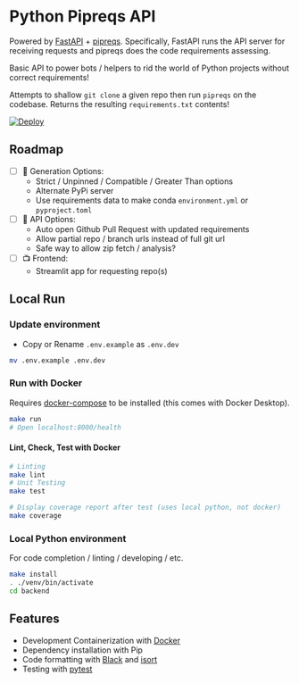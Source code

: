 # Python Pipreqs API

Powered by [FastAPI](https://github.com/tiangolo/fastapi) + [pipreqs](https://github.com/bndr/pipreqs).
Specifically, FastAPI runs the API server for receiving requests and pipreqs does the code requirements assessing.

Basic API to power bots / helpers to rid the world of Python projects without correct requirements!

Attempts to shallow `git clone` a given repo then run `pipreqs` on the codebase.
Returns the resulting `requirements.txt` contents!

[![Deploy](https://www.herokucdn.com/deploy/button.svg)](https://heroku.com/deploy?template=https://github.com/gerardrbentley/pipreqs-api)

## Roadmap

- [ ] 🧪 Generation Options:
  - Strict / Unpinned / Compatible / Greater Than options
  - Alternate PyPi server
  - Use requirements data to make conda `environment.yml` or `pyproject.toml`
- [ ] 🤖 API Options:
  - Auto open Github Pull Request with updated requirements
  - Allow partial repo / branch urls instead of full git url
  - Safe way to allow zip fetch / analysis?
- [ ] 📺 Frontend:
  - Streamlit app for requesting repo(s)

## Local Run

### Update environment

- Copy or Rename `.env.example` as `.env.dev`

```sh
mv .env.example .env.dev
```

### Run with Docker

Requires [docker-compose](https://docs.docker.com/compose/install/) to be installed (this comes with Docker Desktop).

```sh
make run
# Open localhost:8000/health
```

#### Lint, Check, Test with Docker

```sh
# Linting
make lint
# Unit Testing
make test

# Display coverage report after test (uses local python, not docker)
make coverage
```

### Local Python environment

For code completion / linting / developing / etc.

```sh
make install
. ./venv/bin/activate
cd backend
```

## Features

- Development Containerization with [Docker](https://docs.docker.com/)
- Dependency installation with Pip
- Code formatting with [Black](https://black.readthedocs.io/en/stable/) and [isort](https://github.com/PyCQA/isort)
- Testing with [pytest](https://docs.pytest.org/en/6.2.x/getting-started.html)
